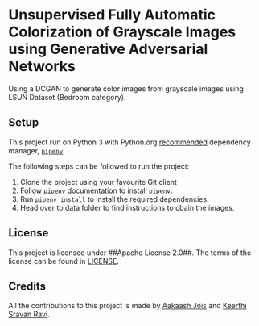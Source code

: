# Unsupervised Fully Automatic Colorization of Grayscale Images using Generative Adversarial Networks

Using a DCGAN to generate color images from grayscale images using LSUN Dataset (Bedroom category).

## Setup

This project run on Python 3 with Python.org [recommended](https://packaging.python.org/tutorials/managing-dependencies/#managing-dependencies)  dependency manager, [`pipenv`](https://github.com/pypa/pipenv).

The following steps can be followed to run the project:

1. Clone the project using your favourite Git client
2. Follow [`pipenv` documentation](https://github.com/pypa/pipenv) to install `pipenv`.
3. Run `pipenv install` to install the required dependencies.
4. Head over to data folder to find instructions to obain the images.

## License

This project is licensed under ##Apache License 2.0##. The terms of the license can be found in [LICENSE](./LICENSE).

## Credits

All the contributions to this project is made by [Aakaash Jois](https://github.com/aakaashjois) and [Keerthi Sravan Ravi](https://github.com/sravan953).
